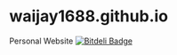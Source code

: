 # waijay1688.github.io
Personal Website
[![Bitdeli Badge](https://d2weczhvl823v0.cloudfront.net/waijay1688/waijay1688.github.io/trend.png)](https://bitdeli.com/free "Bitdeli Badge")
